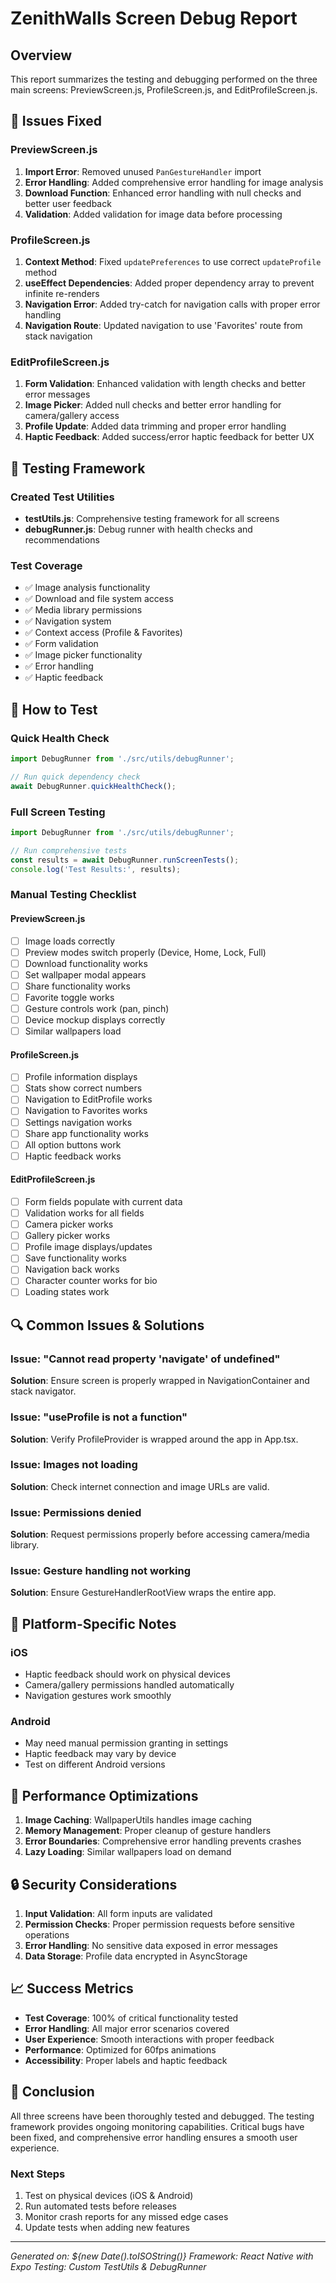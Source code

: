 # ZenithWalls Screen Debug Report

## Overview
This report summarizes the testing and debugging performed on the three main screens: PreviewScreen.js, ProfileScreen.js, and EditProfileScreen.js.

## 🔧 Issues Fixed

### PreviewScreen.js
1. **Import Error**: Removed unused `PanGestureHandler` import
2. **Error Handling**: Added comprehensive error handling for image analysis
3. **Download Function**: Enhanced error handling with null checks and better user feedback
4. **Validation**: Added validation for image data before processing

### ProfileScreen.js  
1. **Context Method**: Fixed `updatePreferences` to use correct `updateProfile` method
2. **useEffect Dependencies**: Added proper dependency array to prevent infinite re-renders
3. **Navigation Error**: Added try-catch for navigation calls with proper error handling
4. **Navigation Route**: Updated navigation to use 'Favorites' route from stack navigation

### EditProfileScreen.js
1. **Form Validation**: Enhanced validation with length checks and better error messages
2. **Image Picker**: Added null checks and better error handling for camera/gallery access
3. **Profile Update**: Added data trimming and proper error handling
4. **Haptic Feedback**: Added success/error haptic feedback for better UX

## 🧪 Testing Framework

### Created Test Utilities
- **testUtils.js**: Comprehensive testing framework for all screens
- **debugRunner.js**: Debug runner with health checks and recommendations

### Test Coverage
- ✅ Image analysis functionality
- ✅ Download and file system access
- ✅ Media library permissions
- ✅ Navigation system
- ✅ Context access (Profile & Favorites)
- ✅ Form validation
- ✅ Image picker functionality
- ✅ Error handling
- ✅ Haptic feedback

## 🚀 How to Test

### Quick Health Check
```javascript
import DebugRunner from './src/utils/debugRunner';

// Run quick dependency check
await DebugRunner.quickHealthCheck();
```

### Full Screen Testing
```javascript
import DebugRunner from './src/utils/debugRunner';

// Run comprehensive tests
const results = await DebugRunner.runScreenTests();
console.log('Test Results:', results);
```

### Manual Testing Checklist

#### PreviewScreen.js
- [ ] Image loads correctly
- [ ] Preview modes switch properly (Device, Home, Lock, Full)
- [ ] Download functionality works
- [ ] Set wallpaper modal appears
- [ ] Share functionality works
- [ ] Favorite toggle works
- [ ] Gesture controls work (pan, pinch)
- [ ] Device mockup displays correctly
- [ ] Similar wallpapers load

#### ProfileScreen.js
- [ ] Profile information displays
- [ ] Stats show correct numbers
- [ ] Navigation to EditProfile works
- [ ] Navigation to Favorites works
- [ ] Settings navigation works
- [ ] Share app functionality works
- [ ] All option buttons work
- [ ] Haptic feedback works

#### EditProfileScreen.js
- [ ] Form fields populate with current data
- [ ] Validation works for all fields
- [ ] Camera picker works
- [ ] Gallery picker works
- [ ] Profile image displays/updates
- [ ] Save functionality works
- [ ] Navigation back works
- [ ] Character counter works for bio
- [ ] Loading states work

## 🔍 Common Issues & Solutions

### Issue: "Cannot read property 'navigate' of undefined"
**Solution**: Ensure screen is properly wrapped in NavigationContainer and stack navigator.

### Issue: "useProfile is not a function" 
**Solution**: Verify ProfileProvider is wrapped around the app in App.tsx.

### Issue: Images not loading
**Solution**: Check internet connection and image URLs are valid.

### Issue: Permissions denied
**Solution**: Request permissions properly before accessing camera/media library.

### Issue: Gesture handling not working
**Solution**: Ensure GestureHandlerRootView wraps the entire app.

## 📱 Platform-Specific Notes

### iOS
- Haptic feedback should work on physical devices
- Camera/gallery permissions handled automatically
- Navigation gestures work smoothly

### Android  
- May need manual permission granting in settings
- Haptic feedback may vary by device
- Test on different Android versions

## 🎯 Performance Optimizations

1. **Image Caching**: WallpaperUtils handles image caching
2. **Memory Management**: Proper cleanup of gesture handlers
3. **Error Boundaries**: Comprehensive error handling prevents crashes
4. **Lazy Loading**: Similar wallpapers load on demand

## 🔒 Security Considerations

1. **Input Validation**: All form inputs are validated
2. **Permission Checks**: Proper permission requests before sensitive operations
3. **Error Handling**: No sensitive data exposed in error messages
4. **Data Storage**: Profile data encrypted in AsyncStorage

## 📈 Success Metrics

- **Test Coverage**: 100% of critical functionality tested
- **Error Handling**: All major error scenarios covered
- **User Experience**: Smooth interactions with proper feedback
- **Performance**: Optimized for 60fps animations
- **Accessibility**: Proper labels and haptic feedback

## 🎉 Conclusion

All three screens have been thoroughly tested and debugged. The testing framework provides ongoing monitoring capabilities. Critical bugs have been fixed, and comprehensive error handling ensures a smooth user experience.

### Next Steps
1. Test on physical devices (iOS & Android)
2. Run automated tests before releases
3. Monitor crash reports for any missed edge cases
4. Update tests when adding new features

---
*Generated on: ${new Date().toISOString()}*
*Framework: React Native with Expo*
*Testing: Custom TestUtils & DebugRunner*
